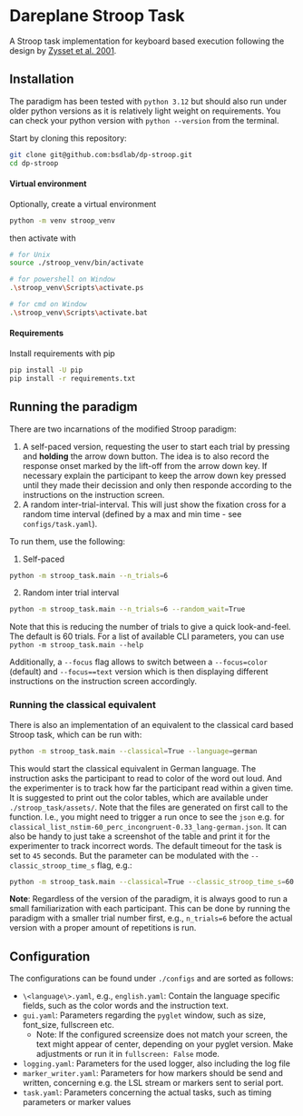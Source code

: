 # Dareplane Stroop Task

A Stroop task implementation for keyboard based execution following the design by [Zysset et al. 2001](https://www.sciencedirect.com/science/article/abs/pii/S1053811900906657).

## Installation

The paradigm has been tested with `python 3.12` but should also run under older python versions as it is relatively light weight on requirements.
You can check your python version with `python --version` from the terminal.

Start by cloning this repository:

```bash
git clone git@github.com:bsdlab/dp-stroop.git
cd dp-stroop
```

#### Virtual environment

Optionally, create a virtual environment

```bash
python -m venv stroop_venv
```

then activate with

```bash
# for Unix
source ./stroop_venv/bin/activate

# for powershell on Window
.\stroop_venv\Scripts\activate.ps

# for cmd on Window
.\stroop_venv\Scripts\activate.bat

```

#### Requirements

Install requirements with pip

```bash
pip install -U pip
pip install -r requirements.txt
```

## Running the paradigm

There are two incarnations of the modified Stroop paradigm:

1.  A self-paced version, requesting the user to start each trial by pressing and **holding** the arrow down button. The idea is to also record the response onset marked by the lift-off from the arrow down key. If necessary explain the participant to keep the arrow down key pressed until they made their decission and only then responde according to the instructions on the instruction screen.
1.  A random inter-trial-interval. This will just show the fixation cross for a random time interval (defined by a max and min time - see `configs/task.yaml`).

To run them, use the following:

1. Self-paced

```bash
python -m stroop_task.main --n_trials=6
```

2. Random inter trial interval

```bash
python -m stroop_task.main --n_trials=6 --random_wait=True
```

Note that this is reducing the number of trials to give a quick look-and-feel. The default is 60 trials.
For a list of available CLI parameters, you can use `python -m stroop_task.main --help`

Additionally, a `--focus` flag allows to switch between a `--focus=color` (default) and `--focus==text` version which
is then displaying different instructions on the instruction screen accordingly.

### Running the classical equivalent

There is also an implementation of an equivalent to the classical card based Stroop task, which can be run with:

```bash
python -m stroop_task.main --classical=True --language=german
```

This would start the classical equivalent in German language. The instruction asks the participant to read to color
of the word out loud. And the experimenter is to track how far the participant read within a given time. It is suggested to
print out the color tables, which are available under `./stroop_task/assets/`. Note that the files are generated on first
call to the function. I.e., you might need to trigger a run once to see the `json` e.g. for `classical_list_nstim-60_perc_incongruent-0.33_lang-german.json`. It can also be handy to just take a screenshot of the table and print it for the experimenter to track incorrect words.
The default timeout for the task is set to `45` seconds. But the parameter can be modulated with the `--classic_stroop_time_s` flag, e.g.:

```bash
python -m stroop_task.main --classical=True --classic_stroop_time_s=60   # for 60s timeout
```

**Note**: Regardless of the version of the paradigm, it is always good to run a small familiarization with each participant. This can be done by running the paradigm with a smaller trial number first, e.g., `n_trials=6` before the actual version with a proper amount of repetitions is run.

## Configuration

The configurations can be found under `./configs` and are sorted as follows:

- `\<language\>.yaml`, e.g., `english.yaml`: Contain the language specific fields, such as the color words and the instruction text.
- `gui.yaml`: Parameters regarding the `pyglet` window, such as size, font_size, fullscreen etc.
  - Note: If the configured screensize does not match your screen, the text might appear of center, depending on your pyglet version. Make adjustments or run it in `fullscreen: False` mode.
- `logging.yaml`: Parameters for the used logger, also including the log file
- `marker_writer.yaml`: Parameters for how markers should be send and written, concerning e.g. the LSL stream or markers sent to serial port.
- `task.yaml`: Parameters concerning the actual tasks, such as timing parameters or marker values

<!-- ## Starting the Dareplane server -->
<!---->
<!-- To start the server standalone (not from within a [`control_room`](https://github.com/bsdlab/dp-control-room)), use: -->
<!---->
<!-- ```bash -->
<!-- python -m api.server -->
<!-- ``` -->
<!---->
<!-- Then you should be able to connect via `telnet` on `127.0.0.1 8080` for testing purposes. -->
<!---->
